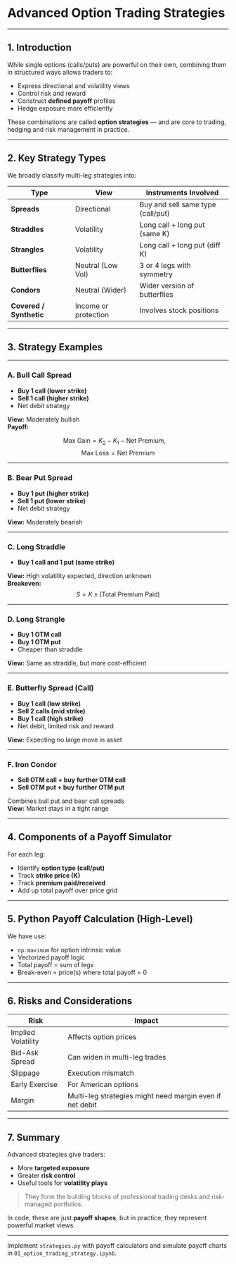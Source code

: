 # Advanced Option Trading Strategies

---

## 1. Introduction

While single options (calls/puts) are powerful on their own, combining them in structured ways allows traders to:

- Express directional and volatility views
- Control risk and reward
- Construct **defined payoff** profiles
- Hedge exposure more efficiently

These combinations are called **option strategies** — and are core to trading, hedging and risk management in practice.

---

## 2. Key Strategy Types

We broadly classify multi-leg strategies into:

| Type               | View            | Instruments Involved         |
|--------------------|------------------|-------------------------------|
| **Spreads**        | Directional     | Buy and sell same type (call/put) |
| **Straddles**      | Volatility      | Long call + long put (same K) |
| **Strangles**      | Volatility      | Long call + long put (diff K) |
| **Butterflies**    | Neutral (Low Vol) | 3 or 4 legs with symmetry |
| **Condors**        | Neutral (Wider) | Wider version of butterflies |
| **Covered / Synthetic** | Income or protection | Involves stock positions |

---

## 3. Strategy Examples

---

### A. Bull Call Spread

- **Buy 1 call (lower strike)**  
- **Sell 1 call (higher strike)**  
- Net debit strategy

**View:** Moderately bullish  
**Payoff:**

$$\text{Max Gain} = K_2 - K_1 - \text{Net Premium}, \quad$$
$$\text{Max Loss} = \text{Net Premium}$$

---

### B. Bear Put Spread

- **Buy 1 put (higher strike)**  
- **Sell 1 put (lower strike)**  
- Net debit strategy

**View:** Moderately bearish

---

### C. Long Straddle

- **Buy 1 call and 1 put (same strike)**

**View:** High volatility expected, direction unknown  
**Breakeven:**  
$$
S = K \pm (\text{Total Premium Paid})
$$

---

### D. Long Strangle

- **Buy 1 OTM call**  
- **Buy 1 OTM put**  
- Cheaper than straddle

**View:** Same as straddle, but more cost-efficient

---

### E. Butterfly Spread (Call)

- **Buy 1 call (low strike)**  
- **Sell 2 calls (mid strike)**  
- **Buy 1 call (high strike)**  
- Net debit, limited risk and reward

**View:** Expecting no large move in asset

---

### F. Iron Condor

- **Sell OTM call + buy further OTM call**  
- **Sell OTM put + buy further OTM put**

Combines bull put and bear call spreads  
**View:** Market stays in a tight range

---

## 4. Components of a Payoff Simulator

For each leg:
- Identify **option type (call/put)**
- Track **strike price (K)**
- Track **premium paid/received**
- Add up total payoff over price grid

---

## 5. Python Payoff Calculation (High-Level)

We have use:
- `np.maximum` for option intrinsic value
- Vectorized payoff logic
- Total payoff = sum of legs
- Break-even = price(s) where total payoff = 0

---

## 6. Risks and Considerations

| Risk | Impact |
|------|--------|
| Implied Volatility | Affects option prices |
| Bid-Ask Spread | Can widen in multi-leg trades |
| Slippage | Execution mismatch |
| Early Exercise | For American options |
| Margin | Multi-leg strategies might need margin even if net debit |

---

## 7. Summary

Advanced strategies give traders:
- More **targeted exposure**
- Greater **risk control**
- Useful tools for **volatility plays**

> They form the building blocks of professional trading desks and risk-managed portfolios.

In code, these are just **payoff shapes**, but in practice, they represent powerful market views.

---

Implement `strategies.py` with payoff calculators and simulate payoff charts in `01_option_trading_strategy.ipynb`.
